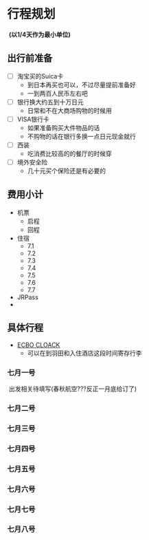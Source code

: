 # 行程规划

​	**(以1/4天作为最小单位)**

## 出行前准备
- [ ] 淘宝买的Suica卡
    * 到日本再买也可以，不过尽量提前准备好
    * 一到两百人民币左右吧
- [ ] 银行换大约五到十万日元
    * 日常和不在大商场购物的时候用
- [ ] VISA银行卡
    * 如果准备购买大件物品的话
    * 不购物的话在银行多换一点日元现金就行
- [ ] 西装
    * 吃消费比较高的的餐厅的时候穿
- [ ] 境外安全险
    * 几十元买个保险还是有必要的

## 费用小计

* 机票
    * 启程
    * 回程
* 住宿
    * 7.1
    * 7.2
    * 7.3
    * 7.4
    * 7.5
    * 7.6
    * 7.7
* JRPass
* 

## 具体行程
* [ECBO CLOACK](https://cloak.ecbo.io/en)
    * 可以在到羽田和入住酒店这段时间寄存行李


### 七月一号

​	出发相关待填写(春秋航空???反正一月底给订了)

### 七月二号

### 七月三号

### 七月四号

### 七月五号

### 七月六号

### 七月七号

### 七月八号

